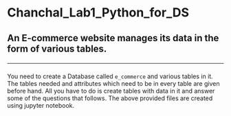 # Chanchal_Lab1_Python_for_DS
## An E-commerce website manages its data in the form of various tables.<hr/>
You need to create a Database called `e_commerce` and various tables in it. The tables needed and attributes which need to be in every table are given before hand. All you have to do is create tables with data in it and answer some of the questions that follows.
The above provided files are created using jupyter notebook.
